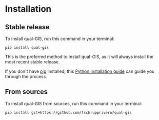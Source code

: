 # Installation

## Stable release

To install qual-GIS, run this command in your terminal:

```
pip install qual-gis
```

This is the preferred method to install qual-GIS, as it will always install the most recent stable release.

If you don't have [pip](https://pip.pypa.io) installed, this [Python installation guide](http://docs.python-guide.org/en/latest/starting/installation/) can guide you through the process.

## From sources

To install qual-GIS from sources, run this command in your terminal:

```
pip install git+https://github.com/fschrupprivero/qual-gis
```
